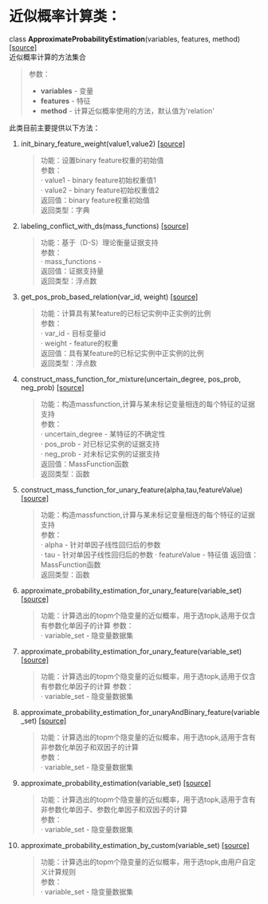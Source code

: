 # 近似概率计算类：  
class **ApproximateProbabilityEstimation**(variables, features, method) [[source]](../approximate_probability_estimation.py)         
近似概率计算的方法集合  
>参数：
> - **variables** - 变量
> - **features** - 特征
> - **method** - 计算近似概率使用的方法，默认值为'relation'

此类目前主要提供以下方法：  
 
1. init_binary_feature_weight(value1,value2) [[source]](../approximate_probability_estimation.py)          

    >功能：设置binary feature权重的初始值  
    >参数：  
    > · value1 - binary feature初始权重值1  
    > · value2 - binary feature初始权重值2  
    >返回值：binary feature权重初始值  
    >返回类型：字典

2. labeling_conflict_with_ds(mass_functions) [[source]](../approximate_probability_estimation.py)               

    >功能：基于（D-S）理论衡量证据支持  
    >参数：  
    > · mass_functions -   
    >返回值：证据支持量  
    >返回类型：浮点数

3. get_pos_prob_based_relation(var_id, weight) [[source]](../approximate_probability_estimation.py)                    

    >功能：计算具有某feature的已标记实例中正实例的比例  
    >参数：  
    > · var_id - 目标变量id  
    > · weight - feature的权重  
    >返回值：具有某feature的已标记实例中正实例的比例  
    >返回类型：浮点数  

4. construct_mass_function_for_mixture(uncertain_degree, pos_prob, neg_prob) [[source]](../approximate_probability_estimation.py) 

    >功能：构造massfunction,计算与某未标记变量相连的每个特征的证据支持  
    >参数：  
    > · uncertain_degree - 某特征的不确定性  
    > · pos_prob - 对已标记实例的证据支持  
    > · neg_prob - 对未标记实例的证据支持  
    >返回值：MassFunction函数  
    >返回类型：函数

5. construct_mass_function_for_unary_feature(alpha,tau,featureValue) [[source]](../approximate_probability_estimation.py) 

    >功能：构造massfunction,计算与某未标记变量相连的每个特征的证据支持  
    >参数：  
    > · alpha - 针对单因子线性回归后的参数  
    > · tau - 针对单因子线性回归后的参数
    > · featureValue - 特征值
    >返回值：MassFunction函数  
    >返回类型：函数

6. approximate_probability_estimation_for_unary_feature(variable_set) [[source]](../approximate_probability_estimation.py)          

    >功能：计算选出的topm个隐变量的近似概率，用于选topk,适用于仅含有参数化单因子的计算 
    >参数：  
    > · variable_set - 隐变量数据集

7. approximate_probability_estimation_for_unary_feature(variable_set) [[source]](../approximate_probability_estimation.py)          

    >功能：计算选出的topm个隐变量的近似概率，用于选topk,适用于仅含有参数化单因子的计算 
    >参数：  
    > · variable_set - 隐变量数据集

8. approximate_probability_estimation_for_unaryAndBinary_feature(variable_set) [[source]](../approximate_probability_estimation.py)       

    >功能：计算选出的topm个隐变量的近似概率，用于选topk,适用于含有非参数化单因子和双因子的计算  
    >参数：  
    > · variable_set - 隐变量数据集

9. approximate_probability_estimation(variable_set) [[source]](../approximate_probability_estimation.py)       

    >功能：计算选出的topm个隐变量的近似概率，用于选topk,适用于含有非参数化单因子、参数化单因子和双因子的计算  
    >参数：  
    > · variable_set - 隐变量数据集

10. approximate_probability_estimation_by_custom(variable_set) [[source]](../approximate_probability_estimation.py)           

    >功能：计算选出的topm个隐变量的近似概率，用于选topk,由用户自定义计算规则  
    >参数：  
    > · variable_set - 隐变量数据集

